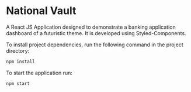 # National Vault

A React JS Application designed to demonstrate a banking application dashboard of a futuristic theme.
It is developed using Styled-Components.

To install project dependencies, run the following command in the project directory:

```bash
npm install
```

To start the application run:

```bash
npm start
```

